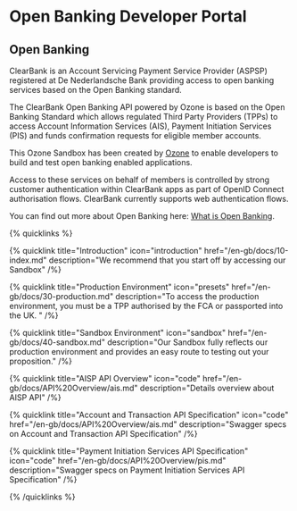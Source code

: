 # Open Banking Developer Portal

## Open Banking

ClearBank is an Account Servicing Payment Service Provider (ASPSP) registered at De Nederlandsche Bank providing access to open banking services based on the Open Banking standard.

The ClearBank Open Banking API powered by Ozone is based on the Open Banking Standard which allows regulated Third Party Providers (TPPs) to access Account Information Services (AIS), Payment Initiation Services (PIS) and funds confirmation requests for eligible member accounts.

This Ozone Sandbox has been created by [Ozone](https://ozoneapi.com) to enable developers to build and test open banking enabled applications.

Access to these services on behalf of members is controlled by strong customer authentication within ClearBank apps as part of OpenID Connect authorisation flows. ClearBank currently supports web authentication flows.

You can find out more about Open Banking here: [What is Open Banking](https://www.openbanking.org.uk/what-is-open-banking/).

{% quicklinks %}

  {% quicklink title="Introduction" icon="introduction" href="/en-gb/docs/10-index.md" description="We recommend that you start off by accessing our Sandbox" /%}

  {% quicklink title="Production Environment" icon="presets" href="/en-gb/docs/30-production.md" description="To access the production environment, you must be a TPP authorised by the FCA or passported into the UK. " /%}

  {% quicklink title="Sandbox Environment" icon="sandbox" href="/en-gb/docs/40-sandbox.md" description="Our Sandbox fully reflects our production environment and provides an easy route to testing out your proposition." /%}

  {% quicklink title="AISP API Overview" icon="code" href="/en-gb/docs/API%20Overview/ais.md" description="Details overview about AISP API" /%}

  {% quicklink title="Account and Transaction API Specification" icon="code" href="/en-gb/docs/API%20Overview/ais.md" description="Swagger specs on Account and Transaction API Specification" /%}

  {% quicklink title="Payment Initiation Services API Specification" icon="code" href="/en-gb/docs/API%20Overview/pis.md" description="Swagger specs on Payment Initiation Services API Specification" /%}

{% /quicklinks %}

